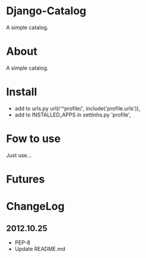 # Django-Catalog
A simple catalog.

# About
A simple catalog.

# Install
* add to urls.py url(r'^profile/', include('profile.urls')),
* add to INSTALLED_APPS in settinhs.py 'profile',

# Fow to use
Just use...

# Futures

# ChangeLog
## 2012.10.25
* PEP-8
* Update README.md
